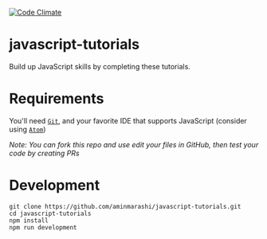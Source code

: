 [![Code Climate](https://codeclimate.com/github/aminmarashi/javascript-tutorials/badges/gpa.svg)](https://codeclimate.com/github/aminmarashi/javascript-tutorials)

# javascript-tutorials
Build up JavaScript skills by completing these tutorials.


# Requirements

You'll need [`Git`](https://www.atlassian.com/git/tutorials/install-git), and your favorite IDE that supports JavaScript (consider using [`Atom`](http://flight-manual.atom.io/getting-started/sections/installing-atom/))

*Note: You can fork this repo and use edit your files in GitHub, then test your code by creating PRs*

# Development

```
git clone https://github.com/aminmarashi/javascript-tutorials.git
cd javascript-tutorials
npm install
npm run development
```
